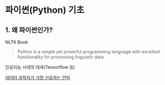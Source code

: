 # 파이썬(Python) 기초

## 1. 왜 파이썬인가?

NLTK Book
> Python is a simple yet powerful programming language with excellent functionality for processing linguistic data. 

인공지능 시대의 대세(Tensorflow 등)  

[데이터 과학자가 가장 선호하는 언어](https://businessoverbroadway.com/2019/01/13/programming-languages-most-used-and-recommended-by-data-scientists/)


